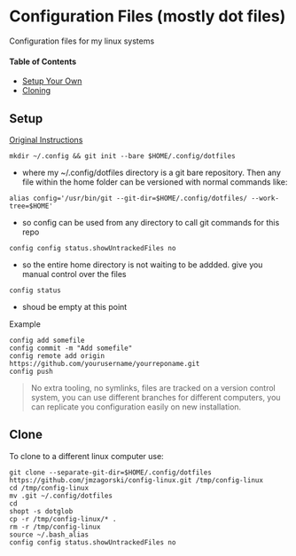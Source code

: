 # Configuration Files (mostly dot files)
Configuration files for my linux systems

#### Table of Contents
* [Setup Your Own](#setup)
* [Cloning](#clone)

## Setup
[Original Instructions](https://news.ycombinator.com/item?id=11070797)

`mkdir ~/.config && git init --bare $HOME/.config/dotfiles`
- where my ~/.config/dotfiles directory is a git bare repository. Then any file within the home folder can be versioned with normal commands like:

`alias config='/usr/bin/git --git-dir=$HOME/.config/dotfiles/ --work-tree=$HOME'`
- so config can be used from any directory to call git commands for this repo

`config config status.showUntrackedFiles no`
- so the entire home directory is not waiting to be addded. give you manual control over the files

`config status`
- shoud be empty at this point

Example
```
config add somefile
config commit -m "Add somefile"
config remote add origin https://github.com/yourusername/yourreponame.git
config push
```
> No extra tooling, no symlinks, files are tracked on a version control system, you can use different branches for different computers, you can replicate you configuration easily on new installation.

## Clone
To clone to a different linux computer use:

```
git clone --separate-git-dir=$HOME/.config/dotfiles https://github.com/jmzagorski/config-linux.git /tmp/config-linux
cd /tmp/config-linux
mv .git ~/.config/dotfiles
cd
shopt -s dotglob
cp -r /tmp/config-linux/* .
rm -r /tmp/config-linux
source ~/.bash_alias
config config status.showUntrackedFiles no
```
